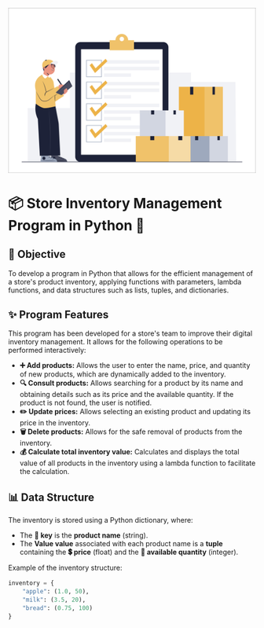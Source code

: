 ![image_Alt](https://github.com/juanvilla05/Ecercise_W3_Inventory/blob/2aac04b11fa4ccc804dab7a555324b7199a78e4e/NA_SEP._29.jpg)
# 📦 Store Inventory Management Program in Python 🐍

## 🎯 Objective

To develop a program in Python that allows for the efficient management of a store's product inventory, applying functions with parameters, lambda functions, and data structures such as lists, tuples, and dictionaries.

## ✨ Program Features

This program has been developed for a store's team to improve their digital inventory management. It allows for the following operations to be performed interactively:

* **➕ Add products:** Allows the user to enter the name, price, and quantity of new products, which are dynamically added to the inventory.
* **🔍 Consult products:** Allows searching for a product by its name and obtaining details such as its price and the available quantity. If the product is not found, the user is notified.
* **✏️ Update prices:** Allows selecting an existing product and updating its price in the inventory.
* **🗑️ Delete products:** Allows for the safe removal of products from the inventory.
* **💰 Calculate total inventory value:** Calculates and displays the total value of all products in the inventory using a lambda function to facilitate the calculation.

## 📊 Data Structure

The inventory is stored using a Python dictionary, where:

* The **🔑 key** is the **product name** (string).
* The **Value value** associated with each product name is a **tuple** containing the **💲 price** (float) and the **🔢 available quantity** (integer).

Example of the inventory structure:

```python
inventory = {
    "apple": (1.0, 50),
    "milk": (3.5, 20),
    "bread": (0.75, 100)
}
